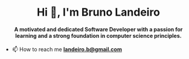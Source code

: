 <h1 align="center">Hi 👋, I'm Bruno Landeiro</h1>
<h4 align="center">A motivated and dedicated Software Developer with a passion for learning and a strong foundation in computer science principles.</h4>

- 📫 How to reach me **landeiro.b@gmail.com**

